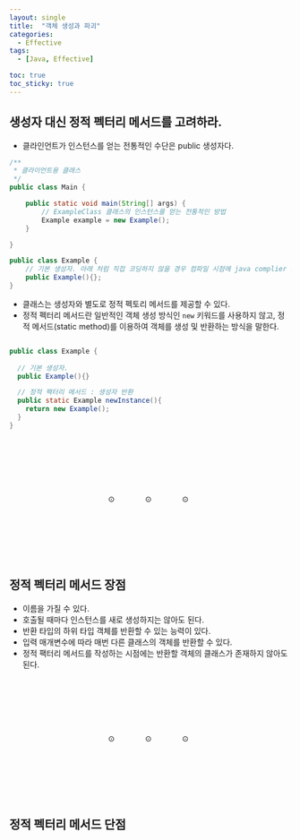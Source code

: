 ```yaml
---
layout: single
title:  "객체 생성과 파괴"
categories:
  - Effective
tags:
  - [Java, Effective]

toc: true
toc_sticky: true
---
```



## 생성자 대신 정적 펙터리 메서드를 고려하라.

- 클라인언트가 인스턴스를 얻는 전통적인 수단은 public 생성자다.

```java
/**
 * 클라이언트용 클래스
 */
public class Main {

    public static void main(String[] args) {
        // ExampleClass 클래스의 인스턴스를 얻는 전통적인 방법
        Example example = new Example();
    }

}

public class Example {
    // 기본 생성자. 아래 처럼 직접 코딩하지 않을 경우 컴파일 시점에 java complier 자동으로 추가해 준다.
    public Example(){};
}

```

- 클래스는 생성자와 별도로 정적 펙토리 메서드를 제공할 수 있다.  
- 정적 펙터리 메서드란 일반적인 객체 생성 방식인 `new` 키워드를 사용하지 않고, 정적 메서드(static method)를 이용하여 객체를 생성 및 반환하는 방식을 말한다.

```java

public class Example {
  
  // 기본 생성자.
  public Example(){}

  // 정적 팩터리 메서드 : 생성자 반환
  public static Example newInstance(){
    return new Example();
  }
}
```

<div style="padding-top:100px;"></div>
<span style="margin-left:35%;">⊙</span>
<span style="margin-left:10%">⊙</span>
<span style="margin-left:10%">⊙</span>
<div style="padding-top:100px;"></div>

## 정적 펙터리 메서드 장점

- 이름을 가질 수 있다.
- 호출될 때마다 인스턴스를 새로 생성하지는 않아도 된다.
- 반환 타입의 하위 타입 객체를 반환할 수 있는 능력이 있다.
- 입력 매개변수에 따라 매번 다른 클래스의 객체를 반환할 수 있다.
- 정적 팩터리 메서드를 작성하는 시점에는 반환할 객체의 클래스가 존재하지 않아도 된다.

<div style="padding-top:100px;"></div>
<span style="margin-left:35%;">⊙</span>
<span style="margin-left:10%">⊙</span>
<span style="margin-left:10%">⊙</span>
<div style="padding-top:100px;"></div>

## 정적 펙터리 메서드 단점